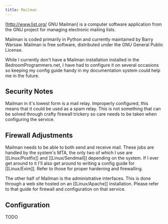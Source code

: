 ```yaml
---
title: Mailman
---
```


[http://www.list.org/ GNU Mailman] is a computer software application from the
GNU project for managing electronic mailing lists.

Mailman is coded primarily in Python and currently maintained by Barry Warsaw.
Mailman is free software, distributed under the GNU General Public License.

While I currently don't have a Mailman installation installed in the
BedroomProgrammers.net, I have had to configure it on several occasions so
keeping my config guide handy in my documentation system could help me in the
future.

## Security Notes

Mailman in it's lowest form is a mail relay. Improperly configured, this means
that it could be used as a spam relay. This is not something that can be solved
through crafty firewall trickery so care needs to be taken when configuring the
service.

## Firewall Adjustments

Mailman needs to be able to both send and receive mail. These jobs are handled
by the system's MTA, the only two of which I use are [[Linux/Postfix]] and
[[Linux/Sendmail]] depending on the system. If I ever get around to it I'll
also get around to writing a config guide for [[Linux/Exim]]. Refer to those
for proper hardening and firewalling.

The other half of Mailman is the administrative interfaces. This is done
through a web site hosted on an [[Linux/Apache]] installation. Please refer to
that guide for firewall and configuration on that service.

## Configuration

TODO

